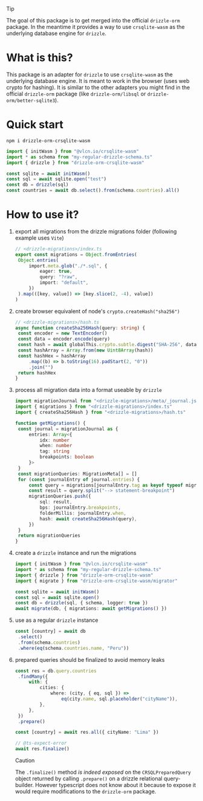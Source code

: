 > [!TIP]
> The goal of this package is to get merged into the official `drizzle-orm` package. In the meantime it provides a way to use `crsqlite-wasm` as the underlying database engine for `drizzle`.

# What is this?

This package is an adapter for `drizzle` to use `crsqlite-wasm` as the underlying database engine. It is meant to work in the browser (uses web crypto for hashing). It is similar to the other adapters you might find in the official `drizzle-orm` package (like `drizzle-orm/libsql` or `drizzle-orm/better-sqlite3`).

# Quick start

```shell
npm i drizzle-orm-crsqlite-wasm
```

```ts
import { initWasm } from "@vlcn.io/crsqlite-wasm"
import * as schema from "my-regular-drizzle-schema.ts"
import { drizzle } from "drizzle-orm-crsqlite-wasm"

const sqlite = await initWasm()
const sql = await sqlite.open("test")
const db = drizzle(sql)
const countries = await db.select().from(schema.countries).all()
```

# How to use it?

1. export all migrations from the drizzle migrations folder (following example uses `Vite`)

   ```ts
   // <drizzle-migrations>/index.ts
   export const migrations = Object.fromEntries(
   	Object.entries(
   		import.meta.glob("./*.sql", {
   			eager: true,
   			query: "?raw",
   			import: "default",
   		})
   	).map(([key, value]) => [key.slice(2, -4), value])
   )
   ```

2. create browser equivalent of node's `crypto.createHash("sha256")`

   ```ts
   // <drizzle-migrations>/hash.ts
   async function createSha256Hash(query: string) {
   	const encoder = new TextEncoder()
   	const data = encoder.encode(query)
   	const hash = await globalThis.crypto.subtle.digest("SHA-256", data)
   	const hashArray = Array.from(new Uint8Array(hash))
   	const hashHex = hashArray
   		.map((b) => b.toString(16).padStart(2, "0"))
   		.join("")
   	return hashHex
   }
   ```

3. process all migration data into a format useable by `drizzle`

   ```ts
   import migrationJournal from "<drizzle-migrations>/meta/_journal.json"
   import { migrations } from "<drizzle-migrations>/index.ts"
   import { createSha256Hash } from "<drizzle-migrations>/hash.ts"

   function getMigrations() {
   	const journal = migrationJournal as {
   		entries: Array<{
   			idx: number
   			when: number
   			tag: string
   			breakpoints: boolean
   		}>
   	}
   	const migrationQueries: MigrationMeta[] = []
   	for (const journalEntry of journal.entries) {
   		const query = migrations[journalEntry.tag as keyof typeof migrations]
   		const result = query.split("--> statement-breakpoint")
   		migrationQueries.push({
   			sql: result,
   			bps: journalEntry.breakpoints,
   			folderMillis: journalEntry.when,
   			hash: await createSha256Hash(query),
   		})
   	}
   	return migrationQueries
   }
   ```

4. create a `drizzle` instance and run the migrations

   ```ts
   import { initWasm } from "@vlcn.io/crsqlite-wasm"
   import * as schema from "my-regular-drizzle-schema.ts"
   import { drizzle } from "drizzle-orm-crsqlite-wasm"
   import { migrate } from "drizzle-orm-crsqlite-wasm/migrator"

   const sqlite = await initWasm()
   const sql = await sqlite.open()
   const db = drizzle(sql, { schema, logger: true })
   await migrate(db, { migrations: await getMigrations() })
   ```

5. use as a regular `drizzle` instance

   ```ts
   const [country] = await db
   	.select()
   	.from(schema.countries)
   	.where(eq(schema.countries.name, "Peru"))
   ```

6. prepared queries should be finalized to avoid memory leaks

   ```ts
   const res = db.query.countries
   	.findMany({
   		with: {
   			cities: {
   				where: (city, { eq, sql }) =>
   					eq(city.name, sql.placeholder("cityName")),
   			},
   		},
   	})
   	.prepare()

   const [country] = await res.all({ cityName: "Lima" })

   // @ts-expect-error
   await res.finalize()
   ```

   > [!CAUTION]
   > The `.finalize()` method _is indeed exposed_ on the `CRSQLPreparedQuery` object returned by calling `.prepare()` on a drizzle relational query-builder. However typescript does not know about it because to expose it would require modifications to the `drizzle-orm` package.
